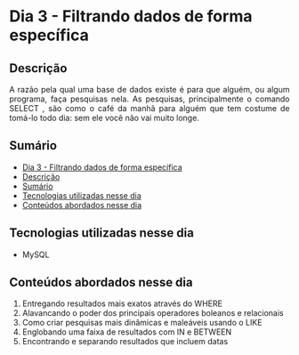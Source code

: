 # Dia 3 - Filtrando dados de forma específica

## Descrição
<p align="justify">
  A razão pela qual uma base de dados existe é para que alguém, ou algum programa, faça pesquisas nela. As pesquisas, principalmente o comando SELECT , são como o café da manhã para alguém que tem costume de tomá-lo todo dia: sem ele você não vai muito longe.
</p>

## Sumário
- [Dia 3 - Filtrando dados de forma específica](#dia-3---filtrando-dados-de-forma-específica)
- [Descrição](#descrição)
- [Sumário](#sumário)
- [Tecnologias utilizadas nesse dia](#tecnologias-utilizadas-nesse-dia)
- [Conteúdos abordados nesse dia](#conteúdos-abordados-nesse-dia)

## Tecnologias utilizadas nesse dia
- MySQL

## Conteúdos abordados nesse dia
1. Entregando resultados mais exatos através do WHERE
2. Alavancando o poder dos principais operadores boleanos e relacionais
3. Como criar pesquisas mais dinâmicas e maleáveis usando o LIKE
4. Englobando uma faixa de resultados com IN e BETWEEN
5. Encontrando e separando resultados que incluem datas
